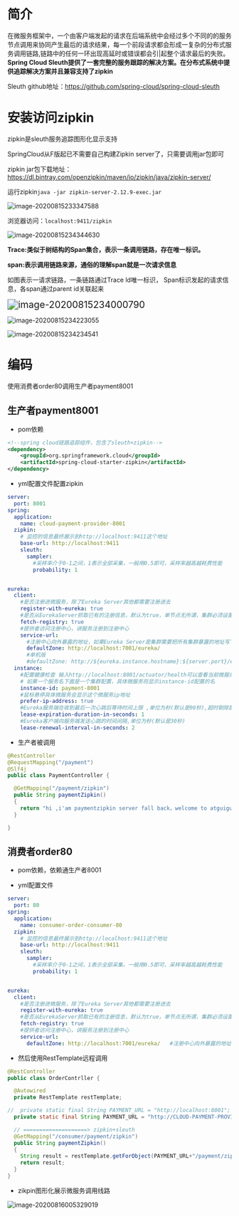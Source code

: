 # 简介



在微服务框架中，一个由客户端发起的请求在后端系统中会经过多个不同的的服务节点调用来协同产生最后的请求结果，每一个前段请求都会形成一复杂的分布式服务调用链路,链路中的任何一环出现高延时或错误都会引|起整个请求最后的失败。**Spring Cloud Sleuth提供了一套完整的服务跟踪的解决方案。在分布式系统中提供追踪解决方案并且兼容支持了zipkin**



Sleuth github地址：https://github.com/spring-cloud/spring-cloud-sleuth

# 安装访问zipkin

zipkin是sleuth服务追踪图形化显示支持

SpringCloud从F版起已不需要自己构建Zipkin server了，只需要调用jar包即可

zipkin jar包下载地址：https://dl.bintray.com/openzipkin/maven/io/zipkin/java/zipkin-server/

运行zipkin`java -jar zipkin-server-2.12.9-exec.jar`

![image-20200815233347588](https://gitee.com/little_broken_child_9527/images/raw/master/20200815233349.png)

浏览器访问：`localhost:9411/zipkin`

![image-20200815234344630](https://gitee.com/little_broken_child_9527/images/raw/master/20200815234346.png)

**Trace:类似于树结构的Span集合，表示一条调用链路，存在唯一标识。**

**span:表示调用链路来源，通俗的理解span就是一次请求信息**

如图表示一请求链路，一条链路通过Trace ld唯一标识， Span标识发起的请求信息，各span通过parent id关联起来

<img src="https://gitee.com/little_broken_child_9527/images/raw/master/20200815234012.png" alt="image-20200815234000790" style="zoom:150%;" />





![image-20200815234223055](https://gitee.com/little_broken_child_9527/images/raw/master/20200815234224.png)

![image-20200815234234541](https://gitee.com/little_broken_child_9527/images/raw/master/20200815234235.png)

# 编码

使用消费者order80调用生产者payment8001

## 生产者payment8001

+ pom依赖

```xml
<!--spring cloud链路追踪组件，包含了sleuth+zipkin-->
<dependency>
    <groupId>org.springframework.cloud</groupId>
    <artifactId>spring-cloud-starter-zipkin</artifactId>
</dependency>
```

+ yml配置文件配置zipkin

```yml
server:
  port: 8001
spring:
  application:
    name: cloud-payment-provider-8001
  zipkin:
    # 监控的信息最终展示到http://localhost:9411这个地址
    base-url: http://localhost:9411
    sleuth:
      sampler:
        #采样率介于0-1之间，1表示全部采集，一般用0.5即可，采样率越高越耗费性能
        probability: 1


eureka:
  client:
    #是否注册进微服务，除了Eureka Server其他都需要注册进去
    register-with-eureka: true
    #是否从EurekaServer抓取已有的注册信息，默认为true，单节点无所谓，集群必须设置为true才能配合Ribbon
    fetch-registry: true
    #提供者访问注册中心，讲服务注册到注册中心
    service-url:
      #注册中心向外暴露的地址，如果Eureka Server是集群需要把所有集群暴露的地址写下，多个地址用逗号分隔
      defaultZone: http://localhost:7001/eureka/
      #单机版
      #defaultZone: http://${eureka.instance.hostname}:${server.port}/eureka/
  instance:
    #配置健康检查 输入http://localhost:8001/actuator/health可以查看当前微服务健康状态
    # 如果一个服务名下面是一个集群配置，具体微服务将显示instance-id配置的名
    instance-id: payment-8001
    #鼠标悬停具体微服务会显示这个微服务ip地址
    prefer-ip-address: true
    #Eureka服务端在收到最后一次心跳后等待时间上限 ,单位为秒(默认是90秒),超时剔除服务
    lease-expiration-duration-in-seconds: 1
    #Eureka客户端向服务端发送心跳的时间间隔,单位为秒(默认是30秒)
    lease-renewal-interval-in-seconds: 2


```



+ 生产者被调用

```JAVA
@RestController
@RequestMapping("/payment")
@Slf4j
public class PaymentController {

  @GetMapping("/payment/zipkin")
  public String paymentZipkin()
  {
    return "hi ,i'am paymentzipkin server fall back，welcome to atguigu，O(∩_∩)O哈哈~";
  }

}
```

## 消费者order80

+ pom依赖，依赖通生产者8001

+ yml配置文件

```yml
server:
  port: 80
spring:
  application:
    name: consumer-order-consumer-80
  zipkin:
    # 监控的信息最终展示到http://localhost:9411这个地址
    base-url: http://localhost:9411
    sleuth:
      sampler:
        #采样率介于0-1之间，1表示全部采集，一般用0.5即可，采样率越高越耗费性能
        probability: 1


eureka:
  client:
    #是否注册进微服务，除了Eureka Server其他都需要注册进去
    register-with-eureka: true
    #是否从EurekaServer抓取已有的注册信息，默认为true，单节点无所谓，集群必须设置为true才能配合Ribbon
    fetch-registry: true
    #提供者访问注册中心，讲服务注册到注册中心
    service-url:
      defaultZone: http://localhost:7001/eureka/   #注册中心向外暴露的地址
```

+ 然后使用RestTemplate远程调用

```java
@RestController
public class OrderContrller {

  @Autowired
  private RestTemplate restTemplate;

//  private static final String PAYMENT_URL = "http://localhost:8001";
  private static final String PAYMENT_URL = "http://CLOUD-PAYMENT-PROVIDER-8001";

  // ====================> zipkin+sleuth
  @GetMapping("/consumer/payment/zipkin")
  public String paymentZipkin()
  {
    String result = restTemplate.getForObject(PAYMENT_URL+"/payment/zipkin/", String.class);
    return result;
  }
}
```

+ zikpin图形化展示微服务调用线路

![image-20200816005329019](https://gitee.com/little_broken_child_9527/images/raw/master/20200816005330.png)




















































